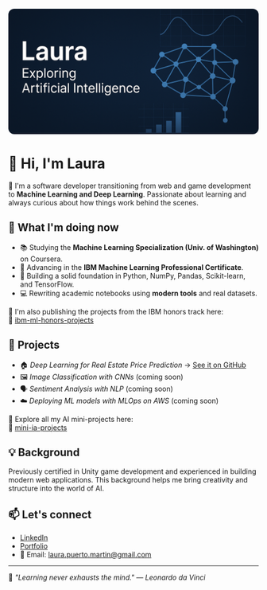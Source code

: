 <p align="center">
  <img src="github-header-laura.png" alt="Header de Laura Puerto - IA" width="600" style="border-radius: 12px;" />
</p>

# 👋 Hi, I'm Laura

🎯 I'm a software developer transitioning from web and game development to **Machine Learning and Deep Learning**. Passionate about learning and always curious about how things work behind the scenes.

## 🚀 What I'm doing now
- 📚 Studying the **Machine Learning Specialization (Univ. of Washington)** on Coursera.
- 🤖 Advancing in the **IBM Machine Learning Professional Certificate**.
- 🧠 Building a solid foundation in Python, NumPy, Pandas, Scikit-learn, and TensorFlow.
- 💻 Rewriting academic notebooks using **modern tools** and real datasets.

📁 I'm also publishing the projects from the IBM honors track here:  
🔗 [ibm-ml-honors-projects](https://github.com/LauraPuerto82/ibm-ml-honors-projects)

## 📌 Projects

- 🏠 *Deep Learning for Real Estate Price Prediction* → [See it on GitHub](https://github.com/LauraPuerto82/mini-ia-projects-/tree/master/01.-%20Deep%20Learning%20for%20Real%20Estate%20Price%20Prediction)
- 🖼️ *Image Classification with CNNs* (coming soon)
- 🗣️ *Sentiment Analysis with NLP* (coming soon)
- ☁️ *Deploying ML models with MLOps on AWS* (coming soon)

📁 Explore all my AI mini-projects here:  
🔗 [mini-ia-projects](https://github.com/LauraPuerto82/mini-ia-projects-)

## 💡 Background
Previously certified in Unity game development and experienced in building modern web applications. This background helps me bring creativity and structure into the world of AI.

## 📫 Let's connect
- [LinkedIn](https://www.linkedin.com/in/laura-puerto-dev)
- [Portfolio](https://laura-puerto-portfolio.vercel.app/)
- 📩 Email: laura.puerto.martin@gmail.com

---

🧠 *"Learning never exhausts the mind." — Leonardo da Vinci*
